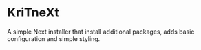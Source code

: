 # KriTneXt

A simple Next installer that install additional packages, adds basic configuration and simple styling.
